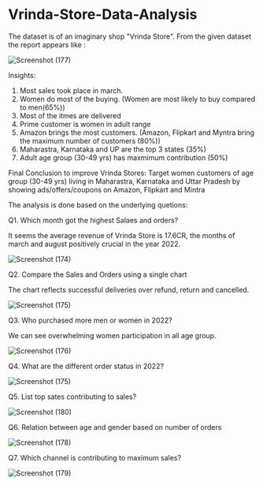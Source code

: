 # Vrinda-Store-Data-Analysis

The dataset is of an imaginary shop "Vrinda Store". From the given dataset the report appears like :

![Screenshot (177)](https://github.com/DebopriyoSarkar97/Vrinda-Store-Data-Analysis/assets/107385671/4861ff3d-e369-4746-b733-14dff0bf9de3)

Insights:
1. Most sales took place in march.
2. Women do most of the buying. (Women are most likely to buy compared to men(65%))
3. Most of the itmes are delivered
4. Prime customer is women in adult range
5. Amazon brings the most customers. (Amazon, Flipkart and Myntra bring the maximum number of customers (80%))
6. Maharastra, Karnataka and UP are the top 3 states (35%)
7. Adult age group (30-49 yrs) has maxmimum contribution (50%)

Final Conclusion to improve Vrinda Stores: Target women customers of age group (30-49 yrs) living in Maharastra, Karnataka and Uttar Pradesh by showing ads/offers/coupons on Amazon, Flipkart and Mintra

The analysis is done based on the underlying quetions:

Q1. Which month got the highest Salaes and orders?


It seems the average revenue of Vrinda Store is 17.6CR, the months of march and august positively crucial in the year 2022.

![Screenshot (174)](https://github.com/DebopriyoSarkar97/Vrinda-Store-Data-Analysis/assets/107385671/00d8589f-38b9-4aae-a636-9fb88a2057c8)

Q2. Compare the Sales and Orders using a single chart

The chart reflects successful deliveries over refund, return and cancelled.

![Screenshot (175)](https://github.com/DebopriyoSarkar97/Vrinda-Store-Data-Analysis/assets/107385671/4356cd73-8864-44ee-a516-fcddb61e6da3)

Q3. Who purchased more men or women in 2022?

We can see overwhelming women participation in all age group. 

![Screenshot (176)](https://github.com/DebopriyoSarkar97/Vrinda-Store-Data-Analysis/assets/107385671/bd17b515-d9e1-4071-8c45-46c6bef7738f)

Q4. What are the different order status in 2022?

![Screenshot (175)](https://github.com/DebopriyoSarkar97/Vrinda-Store-Data-Analysis/assets/107385671/61f75eae-76c9-47f7-b5d8-fc456bee1897)

Q5. List top sates contributing to sales? 

![Screenshot (180)](https://github.com/DebopriyoSarkar97/Vrinda-Store-Data-Analysis/assets/107385671/fbf2a8ba-906b-43ec-9935-42f46ad89ab7)

Q6. Relation between age and gender based on number of orders

![Screenshot (178)](https://github.com/DebopriyoSarkar97/Vrinda-Store-Data-Analysis/assets/107385671/7b3b5550-4755-4c9a-b049-6a94f8c751ce)


Q7. Which channel is contributing to maximum sales?

![Screenshot (179)](https://github.com/DebopriyoSarkar97/Vrinda-Store-Data-Analysis/assets/107385671/c95c6fe3-37f1-4692-bf23-fe8b75d68894)













